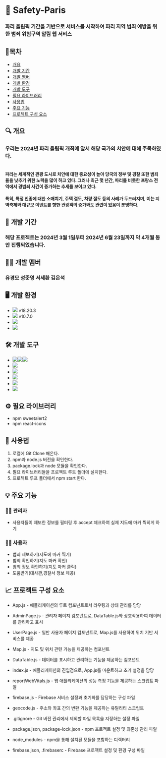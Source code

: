 # 🚨 Safety-Paris

### 파리 올림픽 기간을 기반으로 서비스를 시작하여 파리 지역 범죄 예방을 위한 범죄 위험구역 알림 웹 서비스

## 📌목차

- [개요](#개요)
- [개발 기간](#개발-기간)
- [개발 멤버](#개발-멤버)
- [개발 환경](#개발-환경)
- [개발 도구](#개발-도구)
- [필요 라이브러리](#필요-라이브러리)
- [사용법](#사용법)
- [주요 기능](#주요-기능)
- [프로젝트 구성 요소](#프로젝트-구성-요소)

## 🔍 개요

### 우리는 2024년 파리 올림픽 개최에 앞서 해당 국가의 치안에 대해 주목하였다.

#### <br/>파리는 세계적인 관광 도시로 치안에 대한 중요성이 높아 당국의 정부 및 경찰 또한 범죄율을 낮추기 위한 노력을 많이 하고 있다. 그러나 최근 몇 년간, 파리를 비롯한 프랑스 전역에서 경범죄 사건이 증가하는 추세를 보이고 있다.

#### 특히, 특정 인종에 대한 소매치기, 주택 절도, 차량 절도 등의 사례가 두드러지며, 이는 지역축제와 대규모 이벤트를 향한 관광객의 증가와도 관련이 있음이 분명하다.

## 📆 개발 기간

### 해당 프로젝트는 2024년 3월 1일부터 2024년 6월 23일까지 약 4개월 동안 진행되었습니다.

## 👨‍💻 개발 멤버

### 유경모 성준영 서세환 김은석

## 🖥 개발 환경

- <img src="https://img.shields.io/badge/Node.js-%23339933?style=for-the-badge&logo=node.js&logoColor=white"> v18.20.3
- <img src="https://img.shields.io/badge/npm-%23CB3837?style=for-the-badge&logo=npm&logoColor=white"> v10.7.0
- <img src="https://img.shields.io/badge/Visual_Studio_Code-%23007ACC?style=for-the-badge&logo=visual-studio-code&logoColor=white">
- <img src="https://img.shields.io/badge/Google_Chrome-%234285F4?style=for-the-badge&logo=google-chrome&logoColor=white">

## 🛠 개발 도구

- <img src="https://img.shields.io/badge/HTML-%23E34F26?style=for-the-badge&logo=html5&logoColor=white"><img src="https://img.shields.io/badge/CSS-%231572B6?style=for-the-badge&logo=css3&logoColor=white"><img src="https://img.shields.io/badge/JS-%23F7DF1E?style=for-the-badge&logo=javascript&logoColor=black">
- <img src="https://img.shields.io/badge/React-%2361DAFB?style=for-the-badge&logo=React&logoColor=white">
- <img src="https://img.shields.io/badge/Firebase-%23039BE5?style=for-the-badge&logo=firebase">
- <img src="https://img.shields.io/badge/Google_Maps_API-%234285F4?style=for-the-badge&logo=google-maps&logoColor=white">
- <img src="https://img.shields.io/badge/Geolocation_API-%23424242?style=for-the-badge&logo=javascript&logoColor=white">
- <img src="https://img.shields.io/badge/github-%23121011.svg?style=for-the-badge&logo=github&logoColor=white">

## ⚙️ 필요 라이브러리

- npm sweetalert2
- npm react-icons

## 📑 사용법

1. 로컬에 Git Clone 해온다.
2. npm과 node.js 버전을 확인한다.
3. package.lock과 node 모듈을 확인한다.
4. 필요 라이브러리들을 프로젝트 루트 폴더에 설치한다.
5. 프로젝트 루프 폴더에서 npm start 한다.

## 💡 주요 기능

### 👮‍♀️ 관리자

- 사용자들이 제보한 정보를 필터링 후 accept 체크하여 실제 지도에 마커 찍히게 하기

### 👨‍💼 사용자

- 범죄 제보하기(지도에 마커 찍기)
- 범죄 확인하기(지도 마커 확인)
- 범죄 정보 확인하기(지도 마커 클릭)
- 도움받기(대사관,경찰서 정보 제공)

## 📈 프로젝트 구성 요소

- App.js - 애플리케이션의 루트 컴포넌트로서 라우팅과 상태 관리를 담당

- AdminPage.js - 관리자 페이지 컴포넌트로, DataTable.js와 상호작용하여 데이터를 관리하고 표시

- UserPage.js - 일반 사용자 페이지 컴포넌트로, Map.js를 사용하여 위치 기반 서비스를 제공

- Map.js - 지도 및 위치 관련 기능을 제공하는 컴포넌트

- DataTable.js - 데이터를 표시하고 관리하는 기능을 제공하는 컴포넌트

- index.js - 애플리케이션의 진입점으로, App.js를 마운트하고 초기 설정을 담당

- reportWebVitals.js - 웹 애플리케이션의 성능 측정 기능을 제공하는 스크립트 파일

- firebase.js - Firebase 서비스 설정과 초기화를 담당하는 구성 파일

- geocode.js - 주소와 좌표 간의 변환 기능을 제공하는 유틸리티 스크립트

- .gitignore - Git 버전 관리에서 제외할 파일 목록을 지정하는 설정 파일

- package.json, package-lock.json - npm 프로젝트 설정 및 의존성 관리 파일

- node_modules - npm을 통해 설치된 모듈을 포함하는 디렉터리

- firebase.json, .firebaserc - Firebase 프로젝트 설정 및 환경 구성 파일

